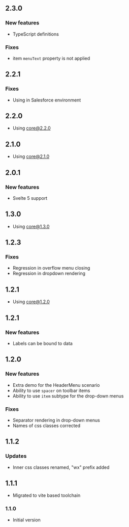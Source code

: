 ## 2.3.0

### New features

-   TypeScript definitions

### Fixes

-   item `menuText` property is not applied

## 2.2.1

### Fixes

-   Using in Salesforce environment

## 2.2.0

-   Using core@2.2.0

## 2.1.0

-   Using core@2.1.0

## 2.0.1

### New features

-   Svelte 5 support

## 1.3.0

-   Using core@1.3.0

## 1.2.3

### Fixes

-   Regression in overflow menu closing
-   Regression in dropdown rendering

## 1.2.1

-   Using core@1.2.0

## 1.2.1

### New features

-   Labels can be bound to data

## 1.2.0

### New features

-   Extra demo for the HeaderMenu scenario
-   Ability to use `spacer` on toolbar items
-   Ability to use `item` subtype for the drop-down menus

### Fixes

-   Separator rendering in drop-down menus
-   Names of css classes corrected

## 1.1.2

### Updates

-   Inner css classes renamed, "wx" prefix added

## 1.1.1

-   Migrated to vite based toolchain

### 1.1.0

-   Initial version
